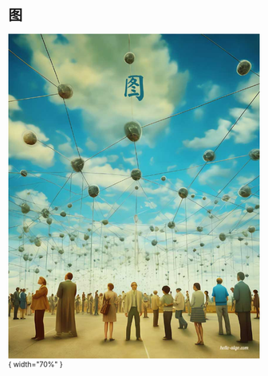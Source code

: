 # 图

<div class="center-table" markdown>

![图](../assets/covers/chapter_graph.jpg){ width="70%" }

</div>
